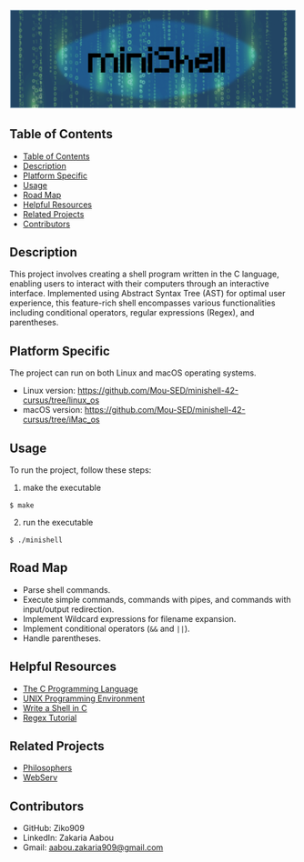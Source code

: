 <div align="center">
<img width=1000 hiegth=400 src="https://github.com/Mou-SED/LogosD/blob/master/miniShellD.png">
</div>

## Table of Contents

- [Table of Contents](#table-of-contents)
- [Description](#description)
- [Platform Specific](#platform-specific)
- [Usage](#usage)
- [Road Map](#road-map)
- [Helpful Resources](#helpful-resources)
- [Related Projects](#related-projects)
- [Contributors](#contributors)

## Description

This project involves creating a shell program written in the C language, enabling users to interact with their computers through an interactive interface. Implemented using Abstract Syntax Tree (AST) for optimal user experience, this feature-rich shell encompasses various functionalities including conditional operators, regular expressions (Regex), and parentheses.

## Platform Specific

The project can run on both Linux and macOS operating systems.

- Linux version: https://github.com/Mou-SED/minishell-42-cursus/tree/linux_os
- macOS version: https://github.com/Mou-SED/minishell-42-cursus/tree/iMac_os

## Usage

To run the project, follow these steps:

1. make the executable

```
$ make
```

2. run the executable

```
$ ./minishell
```

## Road Map

- Parse shell commands.
- Execute simple commands, commands with pipes, and commands with input/output redirection.
- Implement Wildcard expressions for filename expansion.
- Implement conditional operators (`&&` and `||`).
- Handle parentheses.

## Helpful Resources

- [The C Programming Language](https://www.learn-c.org/)
- [UNIX Programming Environment](https://cs3157.github.io/www/2022-9/guides/unix-setup.html)
- [Write a Shell in C](https://brennan.io/2015/01/16/write-a-shell-in-c/)
- [Regex Tutorial](https://www.regular-expressions.info/tutorial.html)

## Related Projects

- [Philosophers](https://github.com/Mou-SED/Philosophers-42-cursus)
- [WebServ](https://github.com/Mou-SED/WebServ_42)

## Contributors

- GitHub: Ziko909
- LinkedIn: Zakaria Aabou
- Gmail: aabou.zakaria909@gmail.com

